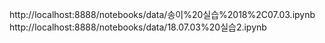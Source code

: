http://localhost:8888/notebooks/data/송이%20실습%2018%2C07.03.ipynb
http://localhost:8888/notebooks/data/18.07.03%20실습2.ipynb
